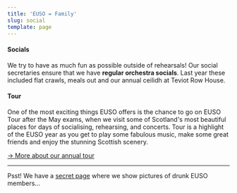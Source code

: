 ```yaml
---
title: 'EUSO = Family'
slug: social
template: page
---
```


#### Socials

We try to have as much fun as possible outside of rehearsals! Our social secretaries ensure that we have **regular orchestra socials**. Last year these included flat crawls, meals out and our annual ceilidh at Teviot Row House.

#### Tour

One of the most exciting things EUSO offers is the chance to go on EUSO Tour after the May exams, when we visit some of Scotland's most beautiful places for days of socialising, rehearsing, and concerts. Tour is a highlight of the EUSO year as you get to play some fabulous music, make some great friends and enjoy the stunning Scottish scenery.

[→ More about our annual tour](/tour/)


---

Psst! We have a [secret page](/secret/) where we show pictures of drunk EUSO members...